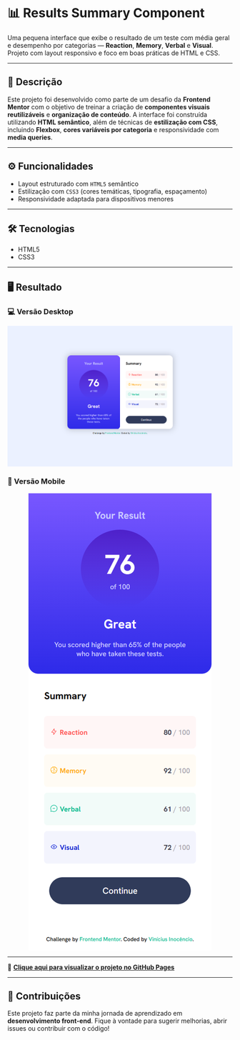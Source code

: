 # 📊 Results Summary Component

Uma pequena interface que exibe o resultado de um teste com média geral e desempenho por categorias — **Reaction**, **Memory**, **Verbal** e **Visual**. Projeto com layout responsivo e foco em boas práticas de HTML e CSS.

---

## 📌 Descrição

Este projeto foi desenvolvido como parte de um desafio da **Frontend Mentor** com o objetivo de treinar a criação de **componentes visuais reutilizáveis** e **organização de conteúdo**. A interface foi construída utilizando **HTML semântico**, além de técnicas de **estilização com CSS**, incluindo **Flexbox**, **cores variáveis por categoria** e responsividade com **media queries**.

---

## ⚙️ Funcionalidades

- Layout estruturado com `HTML5` semântico
- Estilização com `CSS3` (cores temáticas, tipografia, espaçamento)
- Responsividade adaptada para dispositivos menores

---

## 🛠️ Tecnologias

- HTML5
- CSS3

---

## 🖥️ Resultado

### 💻 Versão Desktop

<img src="./resultado/Macbook-Air-1559x975.png" style="display: block; margin: auto;">

### 📱 Versão Mobile

<img src="./resultado/iPhone-14-Pro-Max-468x1168.png" style="display: block; margin: auto;">

---

🔗 [**Clique aqui para visualizar o projeto no GitHub Pages**](https://inocenciooo.github.io/results-summary-component-main)

---

## 💬 Contribuições

Este projeto faz parte da minha jornada de aprendizado em **desenvolvimento front-end**. Fique à vontade para sugerir melhorias, abrir issues ou contribuir com o código!
